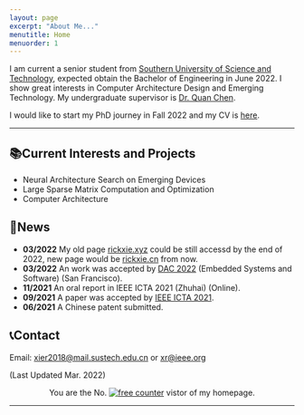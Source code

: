 ```yaml
---
layout: page
excerpt: "About Me..."
menutitle: Home
menuorder: 1
---
```

I am current a senior student from [Southern University of Science and Technology](https://www.sustech.edu.cn/en/), expected obtain the Bachelor of Engineering in June 2022. I show great interests in Computer Architecture Design and Emerging Technology. My undergraduate supervisor is [Dr. Quan Chen](https://faculty.sustech.edu.cn/chenq3/en).

I would like to start my PhD journey in Fall 2022 and my CV is [here](doc\xie_cv.pdf).

---

## 📚Current Interests and Projects

- Neural Architecture Search on Emerging Devices
- Large Sparse Matrix Computation and Optimization
- Computer Architecture

## 📰News

* **03/2022** My old page [rickxie.xyz](https://rickxie.xyz) could be still accessd by the end of 2022, new page would be [rickxie.cn](https://rickxie.cn) from now.
* **03/2022** An work was accepted by [DAC 2022](https://www.dac.com/) (Embedded Systems and Software) (San Francisco).
* **11/2021** An oral report in IEEE ICTA 2021 (Zhuhai) (Online).
* **09/2021** A paper was accepted by [IEEE ICTA 2021](http://www.ieee-icta.net/).
* **06/2021** A Chinese patent submitted.

## 📞Contact

Email: [xier2018@mail.sustech.edu.cn](mailto:xier2018@mail.sustech.edu.cn) or [xr@ieee.org](mailto:xr@ieee.org)

(Last Updated Mar. 2022)

<div align=center>You are the No. <a href='https://www.counter12.com'><img src='https://www.counter12.com/img-Ay4w35cD6aCbb3Z4-22.gif' border='0' alt='free counter'></a> vistor of my homepage.<script type='text/javascript' src='https://www.counter12.com/ad.js?id=Ay4w35cD6aCbb3Z4'></script></div>

---

<!-- for rickxie.cn -->
<script type='text/javascript' id='clustrmaps' src='//cdn.clustrmaps.com/map_v2.js?cl=ffffff&w=300&t=n&d=3p-vIrt5cRJ99hVpVm3E0PmXHIg3YvSe4uSxEE5vp7Q'></script>
